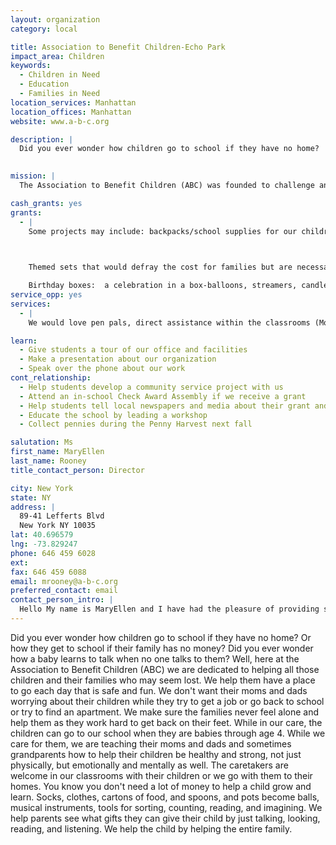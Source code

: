 ```yaml
---
layout: organization
category: local

title: Association to Benefit Children-Echo Park
impact_area: Children
keywords: 
  - Children in Need
  - Education
  - Families in Need
location_services: Manhattan
location_offices: Manhattan
website: www.a-b-c.org

description: |
  Did you ever wonder how children go to school if they have no home?  Or how they get to school if their family has no money? Did you ever wonder how a baby learns to talk when no one talks to them?  Well, here at the Association to Benefit Children (ABC) we are dedicated to helping all those children and their families who may seem lost. We help them have a place to go each day that is safe and fun.  We don't want their moms and dads worrying about their children while they try to get a job or go back to school or try to find an apartment.  We make sure the families never feel alone and help them as they work hard to get back on their feet. While in our care, the children can go to our school when they are babies through age 4.  While we care for them, we are teaching their moms and dads and sometimes grandparents how to help their children be healthy and strong, not just physically, but emotionally and mentally as well.  The caretakers are welcome in our classrooms with their children or we go with them to their homes.  You know you don't need a lot of money to help a child grow and learn.  Socks, clothes, cartons of food, and spoons, and pots become balls, musical instruments, tools for sorting, counting, reading, and imagining.  We help parents see what gifts they can give their child by just talking, looking, reading, and listening.  We help the child by helping the entire family.

  
mission: |
  The Association to Benefit Children (ABC) was founded to challenge and to change the myriad assaults to childhood. Hunger, poverty, homelessness, physical and emotional abuse, abandonment, HIV infection, and substance abuse endanger children’s welfare and undermine their future. These perils have shaped ABC’s course, spurring the formation of cost-effective, replicable programs that bring about palpable change and help children reach their fullest potential. Through advocacy efforts and direct services engaging the whole family, ABC strives to give vulnerable children the chance to experience tenderness, success, hope and love. ABC has permanently altered the public debate, improving the lives of children who, otherwise, might have waited unnoticed, vulnerable and suffering, with no advocate to witness their pain and give voice to their needs. 

cash_grants: yes
grants: 
  - |
    Some projects may include: backpacks/school supplies for our children ($30/each); literacy packs ($15/each); home safety kits including smoke detectors, batteries, flash lights ($50/each); extra clothing for on site: hats, mittens, gloves, scarves for winter months ($25); summer packs-lotion, sandals, sunglasses, towels ($40)

    

    Themed sets that would defray the cost for families but are necessary for the well being and education of the child.

    Birthday boxes:  a celebration in a box-balloons, streamers, candles, plates, utensils, etc. ($30/pack)
service_opp: yes
services: 
  - |
    We would love pen pals, direct assistance within the classrooms (Monday-Saturday opportunities available), planting and painting to freshen up our site.

learn: 
  - Give students a tour of our office and facilities
  - Make a presentation about our organization
  - Speak over the phone about our work
cont_relationship: 
  - Help students develop a community service project with us
  - Attend an in-school Check Award Assembly if we receive a grant
  - Help students tell local newspapers and media about their grant and/or project with us
  - Educate the school by leading a workshop
  - Collect pennies during the Penny Harvest next fall

salutation: Ms
first_name: MaryEllen
last_name: Rooney
title_contact_person: Director

city: New York
state: NY
address: |
  89-41 Lefferts Blvd    
  New York NY 10035
lat: 40.696579
lng: -73.829247
phone: 646 459 6028
ext: 
fax: 646 459 6088
email: mrooney@a-b-c.org
preferred_contact: email
contact_person_intro: |
  Hello My name is MaryEllen and I have had the pleasure of providing services to the young children who reside in East Harlem for the past eleven years.  The best part of my job is to see the smiling faces of the children each day and for 8, sometimes 10 hours I can keep them safe offer them nutritious meals, and watch them play and grow without the adult stressors which they sometimes take on after they leave our school.
---
```

Did you ever wonder how children go to school if they have no home?  Or how they get to school if their family has no money? Did you ever wonder how a baby learns to talk when no one talks to them?  Well, here at the Association to Benefit Children (ABC) we are dedicated to helping all those children and their families who may seem lost. We help them have a place to go each day that is safe and fun.  We don't want their moms and dads worrying about their children while they try to get a job or go back to school or try to find an apartment.  We make sure the families never feel alone and help them as they work hard to get back on their feet. While in our care, the children can go to our school when they are babies through age 4.  While we care for them, we are teaching their moms and dads and sometimes grandparents how to help their children be healthy and strong, not just physically, but emotionally and mentally as well.  The caretakers are welcome in our classrooms with their children or we go with them to their homes.  You know you don't need a lot of money to help a child grow and learn.  Socks, clothes, cartons of food, and spoons, and pots become balls, musical instruments, tools for sorting, counting, reading, and imagining.  We help parents see what gifts they can give their child by just talking, looking, reading, and listening.  We help the child by helping the entire family.

